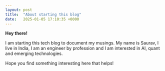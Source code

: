 ```yaml
---
layout: post
title:  "About starting this blog"
date:   2025-01-05 17:10:35 +0000
---
```

**Hey there!**

I am starting this tech blog to document my musings.
My name is Saurav, I live in India, I am an engineer by profession and I am interested in AI, quant and emerging technologies.

Hope you find something interesting here that helps!
